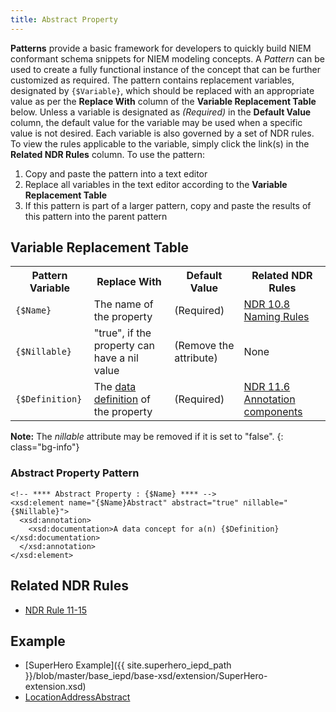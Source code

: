 ```yaml
---
title: Abstract Property
---
```


**Patterns** provide a basic framework for developers to quickly build NIEM conformant schema snippets for NIEM modeling concepts. A *Pattern* can be used to create a fully functional instance of the concept that can be further customized as required.  The pattern contains replacement variables, designated by `{$Variable}`, which should be replaced with an appropriate value as per the **Replace With** column of the **Variable Replacement Table** below. Unless a variable is designated as *(Required)* in the **Default Value** column, the default value for the variable may be used when a specific value is not desired. Each variable is also governed by a set of NDR rules. To view the rules applicable to the variable, simply click the link(s) in the **Related NDR Rules** column. To use the pattern:

1. Copy and paste the pattern into a text editor
1. Replace all variables in the text editor according to the **Variable Replacement Table**
1. If this pattern is part of a larger pattern, copy and paste the results of this pattern into the parent pattern

## Variable Replacement Table

<table class="table table-hover">
  <tbody>
    <tr>
      <th>Pattern Variable</th>
      <th>Replace With</th>
      <th>Default Value</th>
      <th>Related NDR Rules</th>
    </tr>
    <tr>
      <td><code>{$Name}</code></td>
      <td>The name of the property</td>
      <td>(Required)</td>
      <td>
        <a href="http://reference.niem.gov/niem/specification/naming-and-design-rules/3.0/NIEM-NDR-3.0-2014-07-31.html#section_10.8">NDR 10.8 Naming Rules</a>
      </td>
    </tr>
    <tr>
      <td><code>{$Nillable}</code></td>
      <td>"true", if the property can have a nil value</td>
      <td>(Remove the attribute)</td>
      <td>None</td>
    </tr>
    <tr>
      <td><code>{$Definition}</code></td>
      <td>
        The <a href="http://reference.niem.gov/niem/specification/naming-and-design-rules/3.0/NIEM-NDR-3.0-2014-07-31.html#definition_data_definition" title="Data definition">data definition</a> of the property
      </td>
      <td>(Required)</td>
      <td>
        <a href="http://reference.niem.gov/niem/specification/naming-and-design-rules/3.0/NIEM-NDR-3.0-2014-07-31.html#section_11.6">NDR 11.6 Annotation components</a>
      </td>
    </tr>
  </tbody>
</table>

**Note:** The *nillable* attribute may be removed if it is set to "false".
{: class="bg-info"}

### Abstract Property Pattern

    <!-- **** Abstract Property : {$Name} **** -->
    <xsd:element name="{$Name}Abstract" abstract="true" nillable="{$Nillable}">
      <xsd:annotation>
        <xsd:documentation>A data concept for a(n) {$Definition}</xsd:documentation>
      </xsd:annotation>
    </xsd:element>

## Related NDR Rules

* [NDR Rule 11-15](http://reference.niem.gov/niem/specification/naming-and-design-rules/3.0/NIEM-NDR-3.0-2014-07-31.html#rule_11-15)

## Example

* [SuperHero Example]({{ site.superhero_iepd_path }}/blob/master/base_iepd/base-xsd/extension/SuperHero-extension.xsd)
* [LocationAddressAbstract](./assets/LocationAddressAbstract.xsd)
